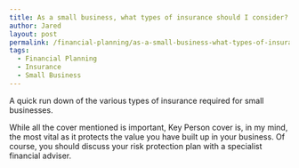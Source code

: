 ```yaml
---
title: As a small business, what types of insurance should I consider?
author: Jared
layout: post
permalink: /financial-planning/as-a-small-business-what-types-of-insurance-should-i-consider/
tags:
  - Financial Planning
  - Insurance
  - Small Business
---
```

A quick run down of the various types of insurance required for small businesses.



While all the cover mentioned is important, Key Person cover is, in my mind, the most vital as it protects the value you have built up in your business. Of course, you should discuss your risk protection plan with a specialist financial adviser.
